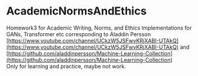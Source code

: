 # AcademicNormsAndEthics
Homework3 for Academic Writing, Norms, and Ethics
Implementations for GANs, Transformer etc corresponding to Aladdin Persson [https://www.youtube.com/channel/UCkzW5JSFwvKRjXABI-UTAkQ](https://www.youtube.com/channel/UCkzW5JSFwvKRjXABI-UTAkQ) and [https://github.com/aladdinpersson/Machine-Learning-Collection](https://github.com/aladdinpersson/Machine-Learning-Collection)<br>
Only for learning and practice, maybe not work.
